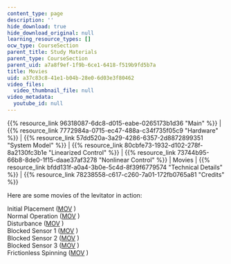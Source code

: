 ```yaml
---
content_type: page
description: ''
hide_download: true
hide_download_original: null
learning_resource_types: []
ocw_type: CourseSection
parent_title: Study Materials
parent_type: CourseSection
parent_uid: a7a8f9ef-1f9b-6ce1-6418-f519b9fd5b7a
title: Movies
uid: a37c83c8-41e1-b04b-28e0-6d03e3f80462
video_files:
  video_thumbnail_file: null
video_metadata:
  youtube_id: null
---
```


{{% resource_link 96318087-6dc8-d015-eabe-0265173b1d36 "Main" %}} | {{% resource_link 7772984a-0715-ec47-488a-c34f735f05c9 "Hardware" %}} | {{% resource_link 57dd520a-3a29-4286-6357-2d8872899351 "System Model" %}} | {{% resource_link 80cbfe73-1932-d102-278f-8a2130fc3b1e "Linearized Control" %}} | {{% resource_link 73744b95-66b8-8de0-1f15-daae37af3278 "Nonlinear Control" %}} | Movies | {{% resource_link bfdd131f-a0a4-3b0e-5c4d-8f39f6779574 "Technical Details" %}} | {{% resource_link 78238558-c617-c260-7a01-172fb0765a81 "Credits" %}}

Here are some movies of the levitator in action:

Initial Placement ([MOV](/ans7870/2/2.003/s05/studymaterials/placement.mov) )  
Normal Operation ([MOV](/ans7870/2/2.003/s05/studymaterials/basic.mov) )  
Disturbance ([MOV](/ans7870/2/2.003/s05/studymaterials/disturbance.mov) )  
Blocked Sensor 1 ([MOV](/ans7870/2/2.003/s05/studymaterials/blocked1.mov) )  
Blocked Sensor 2 ([MOV](/ans7870/2/2.003/s05/studymaterials/blocked2.mov) )  
Blocked Sensor 3 ([MOV](/ans7870/2/2.003/s05/studymaterials/blocked3.mov) )  
Frictionless Spinning ([MOV](/ans7870/2/2.003/s05/studymaterials/banner.mov) )